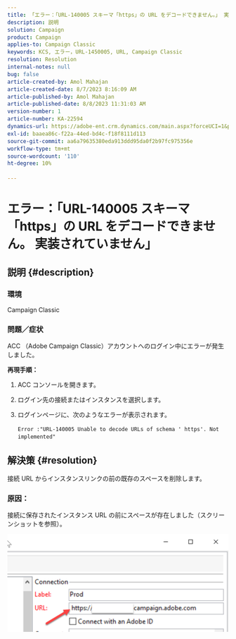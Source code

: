 ```yaml
---
title: 「エラー：「URL-140005 スキーマ「https」の URL をデコードできません。」 実装されていません'''
description: 説明
solution: Campaign
product: Campaign
applies-to: Campaign Classic
keywords: KCS, エラー，URL-1450005, URL, Campaign Classic
resolution: Resolution
internal-notes: null
bug: false
article-created-by: Amol Mahajan
article-created-date: 8/7/2023 8:16:09 AM
article-published-by: Amol Mahajan
article-published-date: 8/8/2023 11:31:03 AM
version-number: 1
article-number: KA-22594
dynamics-url: https://adobe-ent.crm.dynamics.com/main.aspx?forceUCI=1&pagetype=entityrecord&etn=knowledgearticle&id=8df6b4a6-fa34-ee11-bdf4-6045bd006c82
exl-id: baaea86c-f22a-44ed-bd4c-f18f8111d113
source-git-commit: aa6a79635380eda913ddd95da0f2b97fc975356e
workflow-type: tm+mt
source-wordcount: '110'
ht-degree: 10%

---
```


# エラー：「URL-140005 スキーマ「https」の URL をデコードできません。 実装されていません」

## 説明 {#description}


### <b>環境</b>

Campaign Classic



### <b>問題／症状</b>

ACC （Adobe Campaign Classic）アカウントへのログイン中にエラーが発生しました。



<b>再現手順：</b>

1. ACC コンソールを開きます。


2. ログイン先の接続またはインスタンスを選択します。


3. ログインページに、次のようなエラーが表示されます。

   `Error :"URL-140005 Unable to decode URLs of schema ' https'. Not implemented"`



## 解決策 {#resolution}


接続 URL からインスタンスリンクの前の既存のスペースを削除します。

### <b>原因</b>：

接続に保存されたインスタンス URL の前にスペースが存在しました（スクリーンショットを参照）。

![](assets/9ee7e7a5-fc34-ee11-bdf4-6045bd006c82.png)
